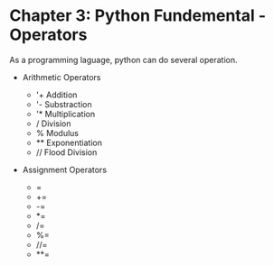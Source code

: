 # Chapter 3: Python Fundemental - Operators

As a programming laguage, python can do several operation.

- Arithmetic Operators
  - '+ Addition
  - '- Substraction
  - '* Multiplication
  - / Division
  - % Modulus
  - ** Exponentiation
  - // Flood Division

- Assignment Operators
  - =
  - +=
  - -=
  - *=
  - /=
  - %=
  - //=
  - **=
